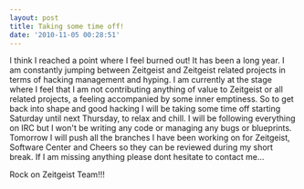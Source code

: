 ```yaml
---
layout: post
title: Taking some time off!
date: '2010-11-05 00:28:51'
---
```


I think I reached a point where I feel burned out! It has been a long year. I am constantly jumping between Zeitgeist and Zeitgeist related projects in terms of hacking management and hyping. I am currently at the stage where I feel that I am not contributing anything of value to Zeitgeist or all related projects, a feeling accompanied by some inner emptiness. So to get back into shape and good hacking I will be taking some time off starting Saturday until next Thursday, to relax and chill. I will be following everything on IRC but I won't be writing any code or managing any bugs or blueprints. Tomorrow I will push all the branches I have been working on for Zeitgeist, Software Center and Cheers so they can be reviewed during my short break. If I am missing anything please dont hesitate to contact me...

Rock on Zeitgeist Team!!!